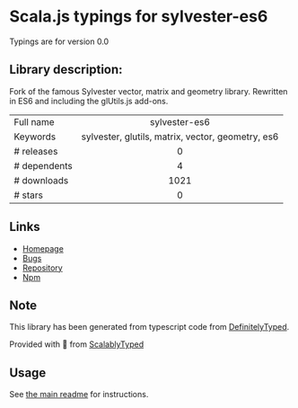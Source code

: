 
# Scala.js typings for sylvester-es6

Typings are for version 0.0

## Library description:
Fork of the famous Sylvester vector, matrix and geometry library. Rewritten in ES6 and including the glUtils.js add-ons.

|                    |                 |
| ------------------ | :-------------: |
| Full name          | sylvester-es6 |
| Keywords           | sylvester, glutils, matrix, vector, geometry, es6 |
| # releases         | 0 |
| # dependents       | 4 |
| # downloads        | 1021 |
| # stars            | 0 |

## Links
- [Homepage](https://github.com/pithumke/sylvester#readme)
- [Bugs](https://github.com/pithumke/sylvester/issues)
- [Repository](https://github.com/pithumke/sylvester-es6)
- [Npm](https://www.npmjs.com/package/sylvester-es6)
    


## Note
This library has been generated from typescript code from [DefinitelyTyped](https://definitelytyped.org).

Provided with :purple_heart: from [ScalablyTyped](https://github.com/oyvindberg/ScalablyTyped)

## Usage
See [the main readme](../../readme.md) for instructions.


